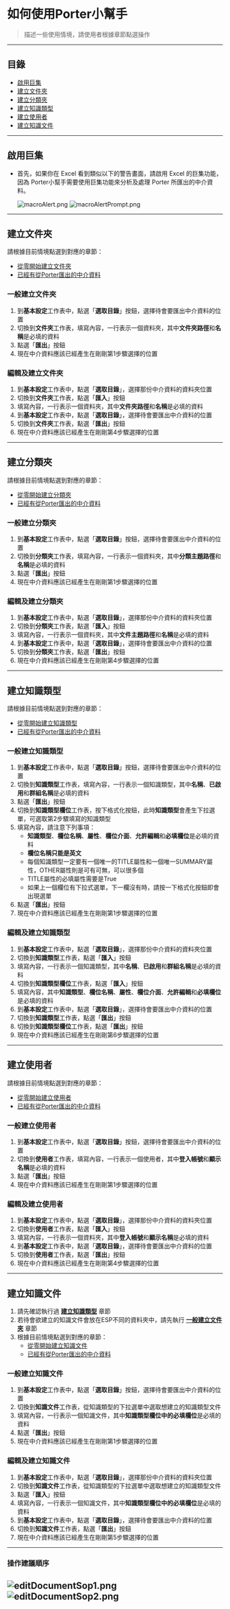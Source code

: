 # 如何使用Porter小幫手
> 描述一些使用情境，請使用者根據章節點選操作

---

## 目錄
* [啟用巨集](#啟用巨集)
* [建立文件夾](#建立文件夾)
* [建立分類夾](#建立分類夾)
* [建立知識類型](#建立知識類型)
* [建立使用者](#建立使用者)
* [建立知識文件](#建立知識文件)

---

## 啟用巨集
* 首先，如果你在 Excel 看到類似以下的警告畫面，請啟用 Excel  的巨集功能，因為 Porter小幫手需要使用巨集功能來分析及處理 Porter 所匯出的中介資料。

  ![macroAlert.png](/img/macroAlert.png)
  ![macroAlertPrompt.png](/img/macroAlertPrompt.png)

---

## 建立文件夾
請根據目前情境點選到對應的章節：
* [從零開始建立文件夾](#一般建立文件夾)
* [已經有從Porter匯出的中介資料](#編輯及建立文件夾)

### 一般建立文件夾
1. 到**基本設定**工作表中，點選「**選取目錄**」按鈕，選擇待會要匯出中介資料的位置
2. 切換到**文件夾**工作表，填寫內容，一行表示一個資料夾，其中**文件夾路徑**和**名稱**是必填的資料
3. 點選「**匯出**」按鈕
4. 現在中介資料應該已經產生在剛剛第1步驟選擇的位置

### 編輯及建立文件夾
1. 到**基本設定**工作表中，點選「**選取目錄**」，選擇那份中介資料的資料夾位置
2. 切換到**文件夾**工作表，點選「**匯入**」按鈕
3. 填寫內容，一行表示一個資料夾，其中**文件夾路徑**和**名稱**是必填的資料
4. 到**基本設定**工作表中，點選「**選取目錄**」，選擇待會要匯出中介資料的位置
5. 切換到**文件夾**工作表，點選「**匯出**」按鈕
6. 現在中介資料應該已經產生在剛剛第4步驟選擇的位置

---

## 建立分類夾
請根據目前情境點選到對應的章節：
* [從零開始建立分類夾](#一般建立分類夾)
* [已經有從Porter匯出的中介資料](#編輯及建立分類夾)

### 一般建立分類夾
1. 到**基本設定**工作表中，點選「**選取目錄**」按鈕，選擇待會要匯出中介資料的位置
2. 切換到**分類夾**工作表，填寫內容，一行表示一個資料夾，其中**分類主題路徑**和**名稱**是必填的資料
3. 點選「**匯出**」按鈕
4. 現在中介資料應該已經產生在剛剛第1步驟選擇的位置

### 編輯及建立分類夾
1. 到**基本設定**工作表中，點選「**選取目錄**」，選擇那份中介資料的資料夾位置
2. 切換到**分類夾**工作表，點選「**匯入**」按鈕
3. 填寫內容，一行表示一個資料夾，其中**文件主題路徑**和**名稱**是必填的資料
4. 到**基本設定**工作表中，點選「**選取目錄**」，選擇待會要匯出中介資料的位置
5. 切換到**分類夾**工作表，點選「**匯出**」按鈕
6. 現在中介資料應該已經產生在剛剛第4步驟選擇的位置

---

## 建立知識類型
請根據目前情境點選到對應的章節：
* [從零開始建立知識類型](#一般建立知識類型)
* [已經有從Porter匯出的中介資料](#編輯及建立知識類型)

### 一般建立知識類型
1. 到**基本設定**工作表中，點選「**選取目錄**」按鈕，選擇待會要匯出中介資料的位置
2. 切換到**知識類型**工作表，填寫內容，一行表示一個知識類型，其中**名稱**、**已啟用**和**群組名稱**是必填的資料
3. 點選「**匯出**」按鈕
4. 切換到**知識類型欄位**工作表，按下格式化按鈕，此時**知識類型**會產生下拉選單，可選取第2步驟填寫的知識類型
5. 填寫內容，請注意下列事項：
    * **知識類型**、**欄位名稱**、**屬性**、**欄位介面**、**允許編輯**和**必填欄位**是必填的資料
    * **欄位名稱只能是英文**
    * 每個知識類型一定要有一個唯一的TITLE屬性和一個唯一SUMMARY屬性，OTHER屬性則是可有可無，可以很多個
    * TITLE屬性的必填屬性需要是True
    * 如果上一個欄位有下拉式選單，下一欄沒有時，請按一下格式化按鈕即會出現選單
7. 點選「**匯出**」按鈕
8. 現在中介資料應該已經產生在剛剛第1步驟選擇的位置

### 編輯及建立知識類型
1. 到**基本設定**工作表中，點選「**選取目錄**」，選擇那份中介資料的資料夾位置
2. 切換到**知識類型**工作表，點選「**匯入**」按鈕
3. 填寫內容，一行表示一個知識類型，其中**名稱**、**已啟用**和**群組名稱**是必填的資料
4. 切換到**知識類型欄位**工作表，點選「**匯入**」按鈕
5. 填寫內容，其中**知識類型**、**欄位名稱**、**屬性**、**欄位介面**、**允許編輯**和**必填欄位**是必填的資料
6. 到**基本設定**工作表中，點選「**選取目錄**」，選擇待會要匯出中介資料的位置
7. 切換到**知識類型**工作表，點選「**匯出**」按鈕
8. 切換到**知識類型欄位**工作表，點選「**匯出**」按鈕
9. 現在中介資料應該已經產生在剛剛第6步驟選擇的位置

---

## 建立使用者
請根據目前情境點選到對應的章節：
* [從零開始建立使用者](#一般建立使用者)
* [已經有從Porter匯出的中介資料](#編輯及建立使用者)

### 一般建立使用者
1. 到**基本設定**工作表中，點選「**選取目錄**」按鈕，選擇待會要匯出中介資料的位置
2. 切換到**使用者**工作表，填寫內容，一行表示一個使用者，其中**登入帳號**和**顯示名稱**是必填的資料
3. 點選「**匯出**」按鈕
4. 現在中介資料應該已經產生在剛剛第1步驟選擇的位置

### 編輯及建立使用者
1. 到**基本設定**工作表中，點選「**選取目錄**」，選擇那份中介資料的資料夾位置
2. 切換到**使用者**工作表，點選「**匯入**」按鈕
3. 填寫內容，一行表示一個資料夾，其中**登入帳號**和**顯示名稱**是必填的資料
4. 到**基本設定**工作表中，點選「**選取目錄**」，選擇待會要匯出中介資料的位置
5. 切換到**使用者**工作表，點選「**匯出**」按鈕
6. 現在中介資料應該已經產生在剛剛第4步驟選擇的位置

---

## 建立知識文件
1. 請先確認執行過 **[建立知識類型](#建立知識類型)** 章節
2. 若待會欲建立的知識文件會放在ESP不同的資料夾中，請先執行 **[一般建立文件夾](#一般建立文件夾)** 章節
3. 根據目前情境點選到對應的章節：
    * [從零開始建立知識文件](#一般建立知識文件)
    * [已經有從Porter匯出的中介資料](#編輯及建立知識文件)

### 一般建立知識文件
1. 到**基本設定**工作表中，點選「**選取目錄**」按鈕，選擇待會要匯出中介資料的位置
2. 切換到**知識文件**工作表，從知識類型的下拉選單中選取想建立的知識類型文件
3. 填寫內容，一行表示一個知識文件，其中**知識類型欄位中的必填欄位**是必填的資料
4. 點選「**匯出**」按鈕
5. 現在中介資料應該已經產生在剛剛第1步驟選擇的位置

### 編輯及建立知識文件
1. 到**基本設定**工作表中，點選「**選取目錄**」，選擇那份中介資料的資料夾位置
2. 切換到**知識文件**工作表，從知識類型的下拉選單中選取想建立的知識類型文件
3. 點選「**匯入**」按鈕
4. 填寫內容，一行表示一個知識文件，其中**知識類型欄位中的必填欄位**是必填的資料
5. 到**基本設定**工作表中，點選「**選取目錄**」，選擇待會要匯出中介資料的位置
6. 切換到**知識文件**工作表，點選「**匯出**」按鈕
7. 現在中介資料應該已經產生在剛剛第5步驟選擇的位置

---

### 操作建議順序
![editDocumentSop1.png](/img/editDocumentSop1.png)
![editDocumentSop2.png](/img/editDocumentSop2.png)
---
